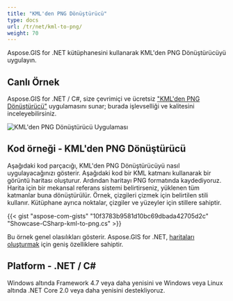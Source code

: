 ```yaml
---
title: "KML'den PNG Dönüştürücü"
type: docs
url: /tr/net/kml-to-png/
weight: 70
---
```


Aspose.GIS for .NET kütüphanesini kullanarak KML'den PNG Dönüştürücüyü uygulayın.

## **Canlı Örnek**

Aspose.GIS for .NET / C#, size çevrimiçi ve ücretsiz ["KML'den PNG Dönüştürücü"](https://products.aspose.app/gis/viewer/kml-to-png) uygulamasını sunar; burada işlevselliği ve kalitesini inceleyebilirsiniz.

![KML'den PNG Dönüştürücü Uygulaması](viewer.png)

## **Kod örneği - KML'den PNG Dönüştürücü**

Aşağıdaki kod parçacığı, KML'den PNG Dönüştürücüyü nasıl uygulayacağınızı gösterir. Aşağıdaki kod bir KML katmanı kullanarak bir görüntü haritası oluşturur. Ardından haritayı PNG formatında kaydediyoruz. Harita için bir mekansal referans sistemi belirtirseniz, yüklenen tüm katmanlar buna dönüştürülür.
Örnek, çizgileri çizmek için belirtilen stili kullanır. Kütüphane ayrıca noktalar, çizgiler ve yüzeyler için stillere sahiptir.

{{< gist "aspose-com-gists" "10f3783b9581d10bc69dbada42705d2c" "Showcase-CSharp-kml-to-png.cs" >}}

Bu örnek genel olasılıkları gösterir. Aspose.GIS for .NET, [haritaları oluşturmak](https://docs.aspose.com/gis/net/map-rendering/) için geniş özelliklere sahiptir.

## **Platform - .NET / C#**

Windows altında Framework 4.7 veya daha yenisini ve Windows veya Linux altında .NET Core 2.0 veya daha yenisini destekliyoruz.
